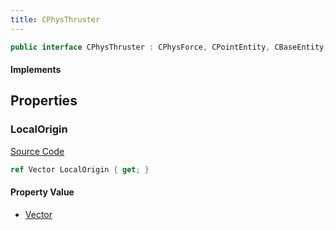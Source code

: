 ```yaml
---
title: CPhysThruster
---
```


```csharp
public interface CPhysThruster : CPhysForce, CPointEntity, CBaseEntity, CEntityInstance, ISchemaClass<CEntityInstance>, ISchemaClass<CBaseEntity>, ISchemaClass<CPointEntity>, ISchemaClass<CPhysForce>, ISchemaClass<CPhysThruster>, ISchemaField, ISchemaClass, INativeHandle
```

#### Implements

## Properties

### LocalOrigin

[Source Code](https://github.com/swiftly-solution/swiftlys2/blob/main/managed/src/SwiftlyS2.Generated/Schemas/Interfaces/CPhysThruster.cs#L17)

```csharp
ref Vector LocalOrigin { get; }
```

#### Property Value

- [Vector](/docs/api/shared/natives/vector)

